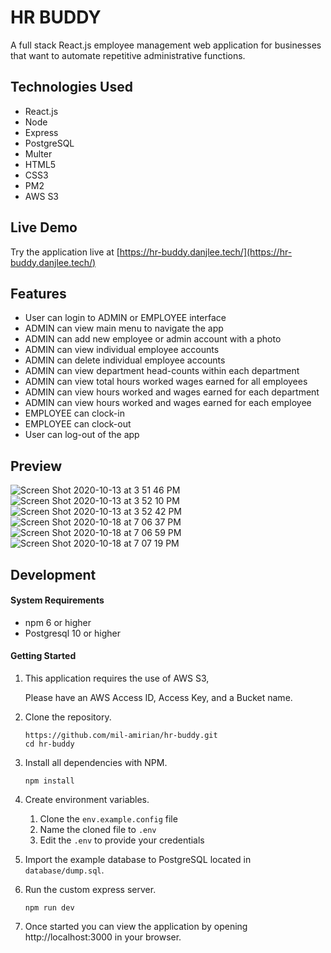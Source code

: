 # HR BUDDY

A full stack React.js employee management web application for businesses that want to automate repetitive administrative functions.

## Technologies Used

- React.js
- Node
- Express
- PostgreSQL
- Multer
- HTML5
- CSS3
- PM2
- AWS S3

## Live Demo

Try the application live at [https://hr-buddy.danjlee.tech/](https://hr-buddy.danjlee.tech/)

## Features

- User can login to ADMIN or EMPLOYEE interface
- ADMIN can view main menu to navigate the app
- ADMIN can add new employee or admin account with a photo
- ADMIN can view individual employee accounts
- ADMIN can delete individual employee accounts
- ADMIN can view department head-counts within each department
- ADMIN can view total hours worked wages earned for all employees
- ADMIN can view hours worked and wages earned for each department
- ADMIN can view hours worked and wages earned for each employee
- EMPLOYEE can clock-in
- EMPLOYEE can clock-out
- User can log-out of the app



## Preview

![Screen Shot 2020-10-13 at 3 51 46 PM](https://user-images.githubusercontent.com/62856013/95924272-25fe8b80-0d6c-11eb-978b-884f7ba84632.png)
![Screen Shot 2020-10-13 at 3 52 10 PM](https://user-images.githubusercontent.com/62856013/95924275-26972200-0d6c-11eb-8d89-17f50daf2afe.png)
![Screen Shot 2020-10-13 at 3 52 42 PM](https://user-images.githubusercontent.com/62856013/95924277-272fb880-0d6c-11eb-9bf0-d6d4c3954617.png)
![Screen Shot 2020-10-18 at 7 06 37 PM](https://user-images.githubusercontent.com/62856013/96393928-8418dd80-1175-11eb-89f5-9edf27a20fdd.png)
![Screen Shot 2020-10-18 at 7 06 59 PM](https://user-images.githubusercontent.com/62856013/96393912-75cac180-1175-11eb-8243-955b21f89d06.png)
![Screen Shot 2020-10-18 at 7 07 19 PM](https://user-images.githubusercontent.com/62856013/96393911-75cac180-1175-11eb-9b94-75e82a9bd321.png)

## Development

#### System Requirements

- npm 6 or higher
- Postgresql 10 or higher

#### Getting Started

1. This application requires the use of AWS S3, 
   
   Please have an AWS Access ID, Access Key, and a Bucket name.

2. Clone the repository.

    ```shell
    https://github.com/mil-amirian/hr-buddy.git
    cd hr-buddy
    ```

3. Install all dependencies with NPM.

    ```shell
    npm install
    ```

4. Create environment variables.

    1. Clone the `env.example.config` file
    1. Name the cloned file to `.env`
    1. Edit the `.env` to provide your credentials

5. Import the example database to PostgreSQL located in `database/dump.sql`.


6. Run the custom express server.

    ```shell
    npm run dev
    ```

7. Once started you can view the application by opening http://localhost:3000 in your browser.
